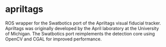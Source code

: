 apriltags
=========

ROS wrapper for the Swatbotics port of the Apriltags visual fiducial
tracker.  Apriltags was originally developed by the April laboratory
at the University of Michigan.  The Swatbotics port reimplements the
detection core using OpenCV and CGAL for improved performance.


